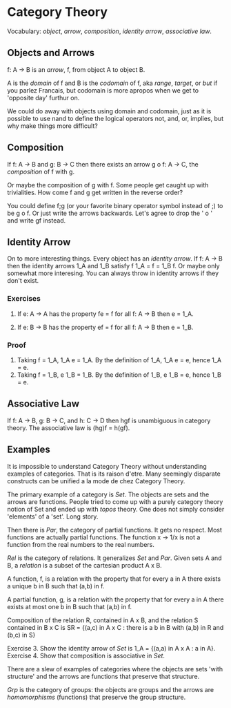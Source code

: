 # Category Theory

Vocabulary: _object_, _arrow_, _composition_,
_identity arrow_, _associative law_.

## Objects and Arrows

f: A -> B is an _arrow_, f, from object A to object B.

A is the _domain_ of f and B is the _codomain_ of f,
aka _range_, _target_, or _but_ if you parlez Francais,
but codomain is more apropos when we get to 'opposite day' furthur on.

We could do away with objects using domain and codomain,
just as it is possible to use nand to define the logical operators
not, and, or, implies, but why make things more difficult?

## Composition

If f: A -> B and g: B -> C then there exists an arrow
g o f: A -> C, the _composition_ of f with g.

Or maybe the composition of g with f. Some people get caught
up with trivialities. How come f and g get written in the
reverse order?

You could define f;g (or your favorite binary operator symbol
instead of ;) to be g o f. Or just write the arrows backwards.
Let's agree to drop the ' o ' and write gf instead.

## Identity Arrow

On to more interesting things. Every object has an _identity arrow_.
If f: A -> B then the identity arrows 1_A and 1_B satisfy
f 1_A = f = 1_B f. Or maybe only somewhat more interesing.
You can always throw in identity arrows if they don't exist.

### Exercises

1. If e: A -> A has the property fe = f for all f: A -> B
then e = 1_A.

2. If e: B -> B has the property ef = f for all f: A -> B
then e = 1_B.

### Proof

1. Taking f = 1_A, 1_A e = 1_A. By the definition of 1_A, 1_A e = e, hence 1_A = e.
2. Taking f = 1_B, e 1_B = 1_B. By the definition of 1_B, e 1_B = e, hence 1_B = e.

## Associative Law

If f: A -> B, g: B -> C, and h: C -> D then hgf is unambiguous
in category theory. The associative law is (hg)f = h(gf).


## Examples

It is impossible to understand Category Theory without understanding
examples of categories. That is its raison d'etre. Many seemingly
disparate constructs can be unified a la mode de chez Category Theory.

The primary example of a category is _Set_. The objects are sets and
the arrows are functions. People tried to come up with a purely
category theory notion of Set and ended up with _topos_ theory.
One does not simply consider 'elements' of a 'set'. Long story.

Then there is _Par_, the category of partial functions. It gets no respect.
Most functions are actually partial functions. The function x -> 1/x
is not a function from the real numbers to the real numbers.

_Rel_ is the category of relations. It generalizes _Set_ and _Par_.
Given sets A and B, a _relation_ is a subset of the cartesian product A x B.

A function, f, is a relation with the property that for every a in A
there exists a unique b in B such that (a,b) in f.

A partial function, g, is a relation with the property that for every a in A
there exists at most one b in B such that (a,b) in f.

Composition of the relation R, contained in A x B, and the relation S
contained in B x C is
SR = {(a,c) in A x C : there is a b in B with (a,b) in R and (b,c) in S}

Exercise 3. Show the identity arrow of _Set_ is 1_A = {(a,a) in A x A : a in A}.
Exercise 4. Show that composition is associative in _Set_.

There are a slew of examples of categories where the objects are sets
'with structure' and the arrows are functions that preserve that structure.

_Grp_ is the category of groups: the objects are groups and the arrows
are _homomorphisms_ (functions) that preserve the group structure.
